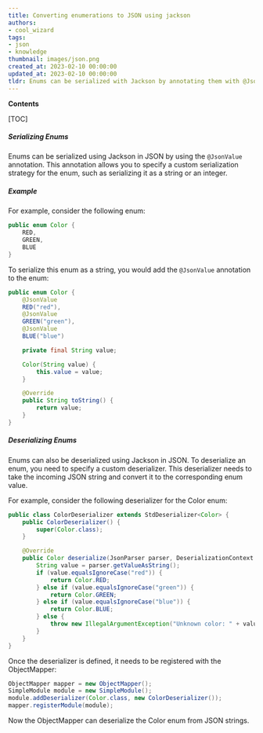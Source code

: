 ```yaml
---
title: Converting enumerations to JSON using jackson
authors:
- cool_wizard
tags:
- json
- knowledge
thumbnail: images/json.png
created_at: 2023-02-10 00:00:00
updated_at: 2023-02-10 00:00:00
tldr: Enums can be serialized with Jackson by annotating them with @JsonValue or @JsonCreator.
---
```


**Contents**

[TOC]

##### Serializing Enums

Enums can be serialized using Jackson in JSON by using the `@JsonValue` annotation. This annotation allows you to specify a custom serialization strategy for the enum, such as serializing it as a string or an integer. 

##### Example

For example, consider the following enum:

```java
public enum Color {
    RED,
    GREEN,
    BLUE
}
```

To serialize this enum as a string, you would add the `@JsonValue` annotation to the enum:

```java
public enum Color {
    @JsonValue
    RED("red"),
    @JsonValue
    GREEN("green"),
    @JsonValue
    BLUE("blue")

    private final String value;

    Color(String value) {
        this.value = value;
    }

    @Override
    public String toString() {
        return value;
    }
}
```

##### Deserializing Enums

Enums can also be deserialized using Jackson in JSON. To deserialize an enum, you need to specify a custom deserializer. This deserializer needs to take the incoming JSON string and convert it to the corresponding enum value.

For example, consider the following deserializer for the Color enum:

```java
public class ColorDeserializer extends StdDeserializer<Color> {
    public ColorDeserializer() {
        super(Color.class);
    }

    @Override
    public Color deserialize(JsonParser parser, DeserializationContext context) throws IOException {
        String value = parser.getValueAsString();
        if (value.equalsIgnoreCase("red")) {
            return Color.RED;
        } else if (value.equalsIgnoreCase("green")) {
            return Color.GREEN;
        } else if (value.equalsIgnoreCase("blue")) {
            return Color.BLUE;
        } else {
            throw new IllegalArgumentException("Unknown color: " + value);
        }
    }
}
```

Once the deserializer is defined, it needs to be registered with the ObjectMapper:

```java
ObjectMapper mapper = new ObjectMapper();
SimpleModule module = new SimpleModule();
module.addDeserializer(Color.class, new ColorDeserializer());
mapper.registerModule(module);
```

Now the ObjectMapper can deserialize the Color enum from JSON strings.
